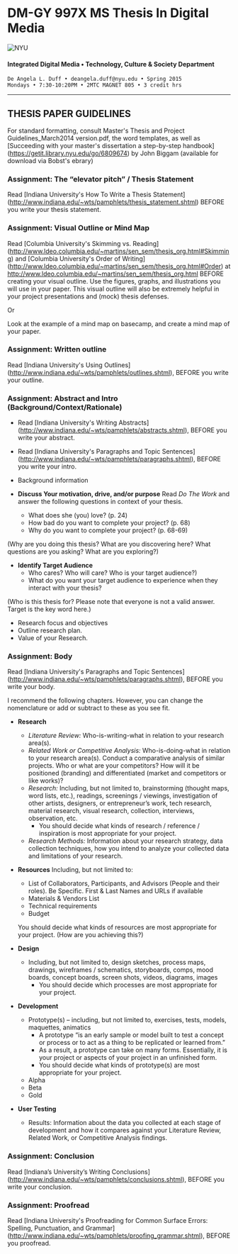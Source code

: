 # DM-GY 997X MS Thesis In Digital Media

![NYU](http://ws2.polishedsolid.com/de/nyu_soe_logo.png)
#### Integrated Digital Media • Technology, Culture & Society Department 

    De Angela L. Duff • deangela.duff@nyu.edu • Spring 2015 
    Mondays • 7:30-10:20PM • 2MTC MAGNET 805 • 3 credit hrs

---

## THESIS PAPER GUIDELINES

For standard formatting, consult
Master's Thesis and Project Guidelines_March2014 version.pdf, the word templates, as well as [Succeeding with your master's dissertation a step-by-step handbook] (https://getit.library.nyu.edu/go/6809674) by John Biggam (available for download via Bobst's ebrary)

### Assignment: The “elevator pitch” / Thesis Statement
Read [Indiana University's How To Write a Thesis Statement] (http://www.indiana.edu/~wts/pamphlets/thesis_statement.shtml) BEFORE you write your thesis statement.

### Assignment: Visual Outline or Mind Map
Read [Columbia University's Skimming vs. Reading] (http://www.ldeo.columbia.edu/~martins/sen_sem/thesis_org.html#Skimming) and [Columbia University's Order of Writing] (http://www.ldeo.columbia.edu/~martins/sen_sem/thesis_org.html#Order) at http://www.ldeo.columbia.edu/~martins/sen_sem/thesis_org.html BEFORE creating your visual outline. Use the figures, graphs, and illustrations you will use in your paper. This visual outline will also be extremely helpful in your project presentations and (mock) thesis defenses. 

Or

Look at the example of a mind map on basecamp, and create a mind map of your paper.

### Assignment: Written outline
Read [Indiana University's Using Outlines] (http://www.indiana.edu/~wts/pamphlets/outlines.shtml), BEFORE you write your outline.


### Assignment: Abstract and Intro (Background/Context/Rationale)
* Read [Indiana University's Writing Abstracts] (http://www.indiana.edu/~wts/pamphlets/abstracts.shtml), BEFORE you write your abstract.

* Read [Indiana University's Paragraphs and Topic Sentences] (http://www.indiana.edu/~wts/pamphlets/paragraphs.shtml), BEFORE you write your intro.

* Background information
* **Discuss Your motivation, drive, and/or purpose**
Read <i>Do The Work</i> and answer the following questions in context of your thesis.
    <ul>
    <li>What does she (you) love? (p. 24)</li>
    <li>How bad do you want to complete your project? (p. 68)</li>
    <li>Why do you want to complete your project? (p. 68-69)</li>
    </ul>
(Why are you doing this thesis? What are you discovering here? What questions are you asking? What are you exploring?)
* **Identify Target Audience**
    <ul>
    <li>Who cares? Who will care? Who is your target audience?)</li>
    <li>What do you want your target audience to experience when they interact with your thesis?</li>
    </ul>
(Who is this thesis for? Please note that everyone is not a valid answer. Target is the key word here.)
* Research focus and objectives
* Outline research plan. 
* Value of your Research.

### Assignment: Body 
 Read [Indiana University's Paragraphs and Topic Sentences] (http://www.indiana.edu/~wts/pamphlets/paragraphs.shtml), BEFORE you write your body.

 I recommend the following chapters. However, you can change the nomenclature or add or subtract to these as you see fit.
 * **Research**
    * *Literature Review:* Who-is-writing-what in relation to your research area(s).
    * *Related Work or Competitive Analysis:* Who-is-doing-what in relation to your research area(s). Conduct a comparative analysis of similar projects. Who or what are your competitors? How will it be positioned (branding) and differentiated (market and competitors or like works)? 
    * *Research:* Including, but not limited to, brainstorming (thought maps, word lists, etc.), readings, screenings / viewings, investigation of other artists, designers, or entrepreneur’s work, tech research, material research, visual research, collection, interviews, observation, etc.
        * You should decide what kinds of research / reference / inspiration is most appropriate for your project. 
    * *Research Methods:* Information about your research strategy, data collection techniques, how you intend to analyze your collected data and limitations of your research. 
 * **Resources** 
 Including, but not limited to:
    * List of Collaborators, Participants, and Advisors (People and their roles). Be Specific. First &amp; Last Names and URLs if available
    * Materials &amp; Vendors List
    * Technical requirements
    * Budget
  
    You should decide what kinds of resources are most appropriate for your project. (How are you achieving this?)

* **Design**
    * Including, but not limited to, design sketches, process maps, drawings, wireframes / schematics, storyboards, comps, mood boards, concept boards, screen shots, videos, diagrams, images 
        <ul>
        <li>You should decide which processes are most appropriate for your project.</li>
        </ul>

* **Development**
    * Prototype(s) – including, but not limited to, exercises, tests, models, maquettes, animatics 
        <ul>
        <li>A prototype “is an early sample or model built to test a concept or process or to act as a thing to be replicated or learned from.”</li>
        <li>As a result, a prototype can take on many forms. Essentially, it is your project or aspects of your project in an unfinished form.</li>
        <li>You should decide what kinds of prototype(s) are most appropriate for your project.</li>
        </ul>
     * Alpha
     * Beta
     * Gold

* **User Testing**
    * Results: Information about the data you collected at each stage of development and how it compares against your Literature Review, Related Work, or Competitive Analysis findings.


### Assignment: Conclusion
Read [Indiana’s University’s Writing Conclusions] (http://www.indiana.edu/~wts/pamphlets/conclusions.shtml), BEFORE you write your conclusion.


### Assignment: Proofread
Read [Indiana University's Proofreading for Common Surface Errors: Spelling, Punctuation, and Grammar] (http://www.indiana.edu/~wts/pamphlets/proofing_grammar.shtml), BEFORE you proofread.























